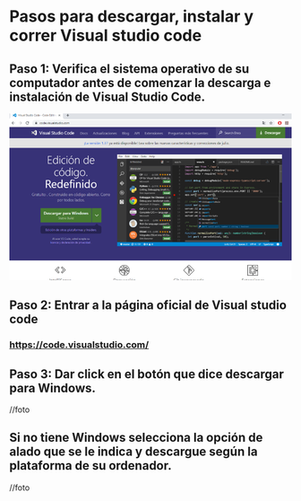 # Pasos para descargar, instalar y correr Visual studio code

## Paso 1: Verifica el sistema operativo de su computador antes de comenzar la descarga e instalación de Visual Studio Code.

![captura1](https://github.com/Arturo-M/OOP/blob/master/POO/Setup/img/Screenshot_1.png)
## Paso 2: Entrar a la página oficial de Visual studio code
### https://code.visualstudio.com/

## Paso 3: Dar click en el botón que dice descargar para Windows.
//foto
## Si no tiene Windows selecciona la opción de alado que se le indica y descargue según la plataforma de su ordenador.
//foto

##
